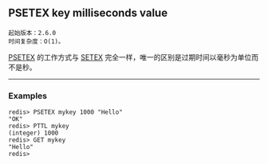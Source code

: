## PSETEX key milliseconds value

    起始版本：2.6.0
    时间复杂度：O(1)。

[PSETEX](psetex.md) 的工作方式与 [SETEX](setex.md) 完全一样，唯一的区别是过期时间以毫秒为单位而不是秒。

---

### Examples

```
redis> PSETEX mykey 1000 "Hello"
"OK"
redis> PTTL mykey
(integer) 1000
redis> GET mykey
"Hello"
redis> 
```